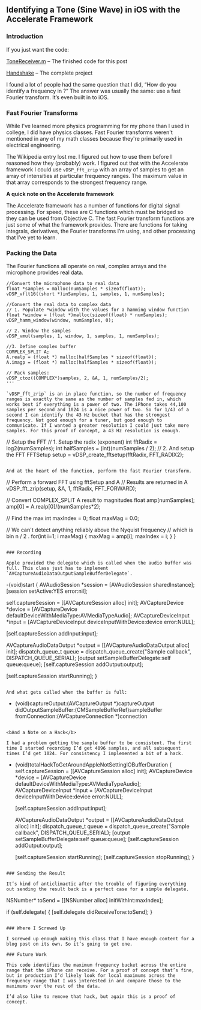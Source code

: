 ## Identifying a Tone (Sine Wave) in iOS with the Accelerate Framework

### Introduction

If you just want the code:

[ToneReceiver.m](https://github.com/MMercieca/Handshake/blob/master/Handshake/ToneReceiver.m) – The finished code for this post

[Handshake](https://github.com/MMercieca/Handshake/tree/master/Handshake) – The complete project

I found a lot of people had the same question that I did, “How do you identify a frequency in <insert language here>?” The answer was usually the same: use a fast Fourier transform. It’s even built in to iOS.

### Fast Fourier Transforms

While I've learned more physics programming for my phone than I used in college, I did have physics classes. Fast Fourier transforms weren't mentioned in any of my math classes because they're primarily used in electrical engineering.

The Wikipedia entry lost me. I figured out how to use them before I reasoned how they (probably) work. I figured out that with the Accelerate framework I could use `vDSP_fft_zrip` with an array of samples to get an array of intensities at particular frequency ranges. The maximum value in that array corresponds to the strongest frequency range.

<b>A quick note on the Accelerate framework</b>

The Accelerate framework has a number of functions for digital signal processing. For speed, these are C functions which must be bridged so they can be used from Objective C. The fast Fourier transform functions are just some of what the framework provides. There are functions for taking integrals, derivatives, the Fourier transforms I’m using, and other processing that I’ve yet to learn.

### Packing the Data

The Fourier functions all operate on real, complex arrays and the microphone provides real data.

```
//Convert the microphone data to real data
float *samples = malloc(numSamples * sizeof(float));
vDSP_vflt16((short *)inSamples, 1, samples, 1, numSamples);

//Convert the real data to complex data
// 1. Populate *window with the values for a hamming window function
float *window = (float *)malloc(sizeof(float) * numSamples);
vDSP_hamm_window(window, numSamples, 0);

// 2. Window the samples
vDSP_vmul(samples, 1, window, 1, samples, 1, numSamples);
      
//3. Define complex buffer
COMPLEX_SPLIT A;
A.realp = (float *) malloc(halfSamples * sizeof(float));
A.imagp = (float *) malloc(halfSamples * sizeof(float));
      
// Pack samples:
vDSP_ctoz((COMPLEX*)samples, 2, &A, 1, numSamples/2);
'''

`vDSP_fft_zrip` is an in place function, so the number of frequency ranges is exactly the same as the number of samples fed in, which works best if everything is a power of two. The iPhone takes 44,100 samples per second and 1024 is a nice power of two. So for 1/43 of a second I can identify the 43 Hz bucket that has the strongest frequency. Not good enough for a tuner, but good enough to communicate. If I wanted a greater resolution I could just take more samples. For this proof of concept, a 43 Hz resolution is enough.

```
// Setup the FFT
// 1. Setup the radix (exponent)
int fftRadix = log2(numSamples);
int halfSamples = (int)(numSamples / 2);
// 2. And setup the FFT
FFTSetup setup = vDSP_create_fftsetup(fftRadix, FFT_RADIX2);
```

And at the heart of the function, perform the fast Fourier transform.

```
// Perform a forward FFT using fftSetup and A
// Results are returned in A
vDSP_fft_zrip(setup, &A, 1, fftRadix, FFT_FORWARD);
      
// Convert COMPLEX_SPLIT A result to magnitudes
float amp[numSamples];
amp[0] = A.realp[0]/(numSamples*2);
      
// Find the max
int maxIndex = 0;
float maxMag = 0.0;
      
// We can't detect anything reliably above the Nyquist frequency
// which is bin n / 2 .
for(int i=1; i maxMag)
   {
      maxMag = amp[i];
      maxIndex = i;
   }
}
```

### Recording

Apple provided the delegate which is called when the audio buffer was full. This class just has to implement `AVCaptureAudioDataOutputSampleBufferDelegate`.

```
-(void)start
{
   AVAudioSession *session = [AVAudioSession sharedInstance];
   [session setActive:YES error:nil];
   
   self.captureSession = [[AVCaptureSession alloc] init];
   AVCaptureDevice *device = [AVCaptureDevice defaultDeviceWithMediaType:AVMediaTypeAudio];
   AVCaptureDeviceInput *input = [AVCaptureDeviceInput deviceInputWithDevice:device error:NULL];
 
   [self.captureSession addInput:input];
   
   AVCaptureAudioDataOutput *output = [[AVCaptureAudioDataOutput alloc] init];
   dispatch_queue_t queue = dispatch_queue_create("Sample callback", DISPATCH_QUEUE_SERIAL);
   [output setSampleBufferDelegate:self queue:queue];
   [self.captureSession addOutput:output];
   
   [self.captureSession startRunning];
}
```

And what gets called when the buffer is full:

```
- (void)captureOutput:(AVCaptureOutput *)captureOutput
didOutputSampleBuffer:(CMSampleBufferRef)sampleBuffer
       fromConnection:(AVCaptureConnection *)connection
```

<bAnd a Note on a Hack</b>

I had a problem getting the sample buffer to be consistent. The first time I started recording I’d get 4096 samples, and all subsequent times I’d get 1024. For consistency I implemented a bit of a hack.

```
- (void)totalHackToGetAroundAppleNotSettingIOBufferDuration
{
   self.captureSession = [[AVCaptureSession alloc] init];
   AVCaptureDevice *device = [AVCaptureDevice defaultDeviceWithMediaType:AVMediaTypeAudio];
   AVCaptureDeviceInput *input = [AVCaptureDeviceInput deviceInputWithDevice:device error:NULL];
   
   [self.captureSession addInput:input];
   
   AVCaptureAudioDataOutput *output = [[AVCaptureAudioDataOutput alloc] init];
   dispatch_queue_t queue = dispatch_queue_create("Sample callback", DISPATCH_QUEUE_SERIAL);
   [output setSampleBufferDelegate:self queue:queue];
   [self.captureSession addOutput:output];
   
   [self.captureSession startRunning];
   [self.captureSession stopRunning];
}
```

### Sending the Result

It’s kind of anticlimactic after the trouble of figuring everything out sending the result back is a perfect case for a simple delegate.

```
NSNumber* toSend = [[NSNumber alloc] initWithInt:maxIndex];
      
if (self.delegate)
{
   [self.delegate didReceiveTone:toSend];
}
```

### Where I Screwed Up

I screwed up enough making this class that I have enough content for a blog post on its own. So it’s going to get one.

### Future Work

This code identifies the maximum frequency bucket across the entire range that the iPhone can receive. For a proof of concept that’s fine, but in production I’d likely look for local maximums across the frequency range that I was interested in and compare those to the maximums over the rest of the data.

I’d also like to remove that hack, but again this is a proof of concept.
